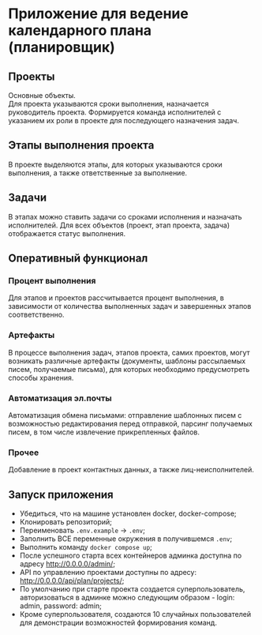 # **Приложение для ведение календарного плана (планировщик)**

## **Проекты**

Основные объекты.  
Для проекта указываются сроки выполнения, назначается руководитель проекта. Формируется команда исполнителей с указанием их роли в проекте для последующего назначения задач.

## **Этапы выполнения проекта**

В проекте выделяются этапы, для которых указываются сроки выполнения, а также ответственные за выполнение.

## **Задачи**

В этапах можно ставить задачи со сроками исполнения и назначать исполнителей. Для всех объектов (проект, этап проекта, задача) отображается статус выполнения.

## **Оперативный функционал**

### **Процент выполнения**

Для этапов и проектов рассчитывается процент выполнения, в зависимости от количества выполненных задач и завершенных этапов соответственно.

### **Артефакты**

В процессе выполнения задач, этапов проекта, самих проектов, могут возникать различные артефакты (документы, шаблоны рассылаемых писем, получаемые письма), для которых необходимо предусмотреть способы хранения.

### **Автоматизация эл.почты**

Автоматизация обмена письмами: отправление шаблонных писем с возможностью редактирования перед отправкой, парсинг получаемых писем, в том числе извлечение прикрепленных файлов.

### **Прочее**

Добавление в проект контактных данных, а также лиц-неисполнителей.

## Запуск приложения

* Убедиться, что на машине установлен docker, docker-compose;
* Клонировать репозиторий;
* Переименовать `.env.example` -> `.env`;
* Заполнить ВСЕ переменные окружения в получившемся `.env`;
* Выполнить команду `docker compose up`;
* После успешного старта всех контейнеров админка доступна по адресу <http://0.0.0.0/admin/>;
* API по управлению проектами доступны по адресу: <http://0.0.0.0/api/plan/projects/>;
* По умолчанию при старте проекта создается суперпользователь, авторизоваться в админке можно следующим образом - login: admin, password: admin;
* Кроме суперпользователя, создаются 10 случайных пользователей для демонстрации возможностей формирования команд.
